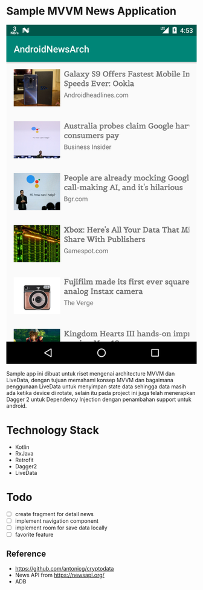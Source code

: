 # Sample MVVM News Application

![home image](ss/home.png)

Sample app ini dibuat untuk riset mengenai architecture MVVM dan LiveData, dengan tujuan memahami konsep MVVM
dan bagaimana penggunaan LiveData untuk menyimpan state data sehingga data masih ada ketika device di rotate,
selain itu pada project ini juga telah menerapkan Dagger 2 untuk Dependency Injection dengan penambahan support untuk android.


# Technology Stack

- Kotlin
- RxJava
- Retrofit
- Dagger2
- LiveData

# Todo
- [ ] create fragment for detail news
- [ ] implement navigation component
- [ ] implement room for save data locally
- [ ] favorite feature

## Reference
- https://github.com/antonicg/cryptodata
- News API from https://newsapi.org/
- ADB
